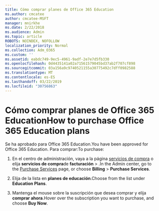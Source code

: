 ```yaml
---
title: Cómo comprar planes de Office 365 Education
ms.author: cmcatee
author: cmcatee-MSFT
manager: mnirkhe
ms.date: 2/22/2018
ms.audience: Admin
ms.topic: article
ROBOTS: NOINDEX, NOFOLLOW
localization_priority: Normal
ms.collection: Adm_O365
ms.custom: ''
ms.assetid: eabdc749-9ec5-4961-9adf-2e7e7d5fb330
ms.openlocfilehash: 0d4435141a02a71561579045bd37ab2f707cf898
ms.sourcegitcommit: 03a156a9c9740521155a30775492c7dff0982588
ms.translationtype: MT
ms.contentlocale: es-ES
ms.lasthandoff: 03/22/2019
ms.locfileid: "30756863"
---
```

# <a name="how-to-purchase-office-365-education-plans"></a><span data-ttu-id="dc4d7-102">Cómo comprar planes de Office 365 Education</span><span class="sxs-lookup"><span data-stu-id="dc4d7-102">How to purchase Office 365 Education plans</span></span>

<span data-ttu-id="dc4d7-103">Se ha aprobado para Office 365 Education.</span><span class="sxs-lookup"><span data-stu-id="dc4d7-103">You have been approved for Office 365 Education.</span></span> <span data-ttu-id="dc4d7-104">Para comprar:</span><span class="sxs-lookup"><span data-stu-id="dc4d7-104">To purchase:</span></span>
  
1. <span data-ttu-id="dc4d7-105">En el centro de administración, vaya a la página [servicios de compra](https://go.microsoft.com/fwlink/p/?linkid=868433) o elija **servicios de compra**de **facturación** \> .</span><span class="sxs-lookup"><span data-stu-id="dc4d7-105">In the Admin center, go to the [Purchase Services](https://go.microsoft.com/fwlink/p/?linkid=868433) page, or choose **Billing** \> **Purchase Services**.</span></span>
    
2. <span data-ttu-id="dc4d7-106">Elija de la lista en **planes de educación**.</span><span class="sxs-lookup"><span data-stu-id="dc4d7-106">Choose from the list under **Education Plans**.</span></span>
    
3. <span data-ttu-id="dc4d7-107">Mantenga el mouse sobre la suscripción que desea comprar y elija **comprar ahora**.</span><span class="sxs-lookup"><span data-stu-id="dc4d7-107">Hover over the subscription you want to purchase, and choose **Buy Now**.</span></span>
    

